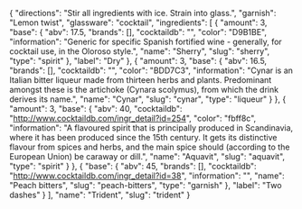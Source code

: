 {
    "directions": "Stir all ingredients with ice. Strain into glass.",
    "garnish": "Lemon twist",
    "glassware": "cocktail",
    "ingredients": [
        {
            "amount": 3,
            "base": {
                "abv": 17.5,
                "brands": [],
                "cocktaildb": "",
                "color": "D9B1BE",
                "information": "Generic for specific Spanish fortified wine - generally, for cocktail use, in the Oloroso style.",
                "name": "Sherry",
                "slug": "sherry",
                "type": "spirit"
            },
            "label": "Dry"
        },
        {
            "amount": 3,
            "base": {
                "abv": 16.5,
                "brands": [],
                "cocktaildb": "",
                "color": "BDD7C3",
                "information": "Cynar is an Italian bitter liqueur made from thirteen herbs and plants. Predominant amongst these is the artichoke (Cynara scolymus), from which the drink derives its name.",
                "name": "Cynar",
                "slug": "cynar",
                "type": "liqueur"
            }
        },
        {
            "amount": 3,
            "base": {
                "abv": 40,
                "cocktaildb": "http://www.cocktaildb.com/ingr_detail?id=254",
                "color": "fbff8c",
                "information": "A flavoured spirit that is principally produced in Scandinavia, where it has been produced since the 15th century. It gets its distinctive flavour from spices and herbs, and the main spice should (according to the European Union) be caraway or dill.",
                "name": "Aquavit",
                "slug": "aquavit",
                "type": "spirit"
            }
        },
        {
            "base": {
                "abv": 45,
                "brands": [],
                "cocktaildb": "http://www.cocktaildb.com/ingr_detail?id=38",
                "information": "",
                "name": "Peach bitters",
                "slug": "peach-bitters",
                "type": "garnish"
            },
            "label": "Two dashes"
        }
    ],
    "name": "Trident",
    "slug": "trident"
}
